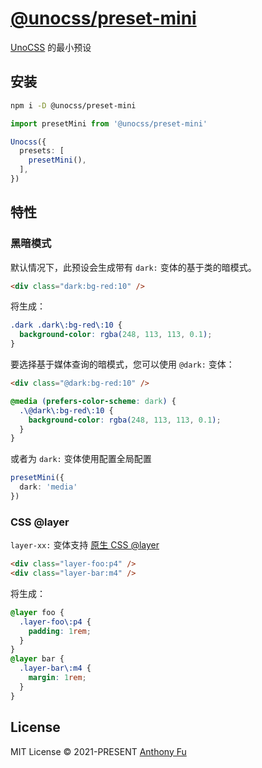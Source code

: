# [@unocss/preset-mini](https://github.com/unocss/unocss/tree/main/packages/preset-mini)

[UnoCSS](https://github.com/unocss/unocss) 的最小预设

## 安装

```bash
npm i -D @unocss/preset-mini
```

```ts
import presetMini from '@unocss/preset-mini'

Unocss({
  presets: [
    presetMini(),
  ],
})
```

## 特性

### 黑暗模式

默认情况下，此预设会生成带有 `dark:` 变体的基于类的暗模式。

```html
<div class="dark:bg-red:10" />
```

将生成：

```css
.dark .dark\:bg-red\:10 {
  background-color: rgba(248, 113, 113, 0.1);
}
```

要选择基于媒体查询的暗模式，您可以使用 `@dark:` 变体：

```html
<div class="@dark:bg-red:10" />
```

```css
@media (prefers-color-scheme: dark) {
  .\@dark\:bg-red\:10 {
    background-color: rgba(248, 113, 113, 0.1);
  }
}
```

或者为 `dark:` 变体使用配置全局配置

```ts
presetMini({
  dark: 'media'
})
```

### CSS @layer

`layer-xx:` 变体支持 [原生 CSS @layer](https://developer.mozilla.org/en-US/docs/Web/CSS/@layer)

```html
<div class="layer-foo:p4" />
<div class="layer-bar:m4" />
```

将生成：

```css
@layer foo {
  .layer-foo\:p4 {
    padding: 1rem;
  }
}
@layer bar {
  .layer-bar\:m4 {
    margin: 1rem;
  }
}
```

## License

MIT License &copy; 2021-PRESENT [Anthony Fu](https://github.com/antfu)